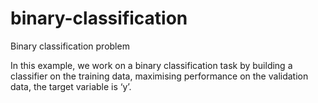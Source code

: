 # binary-classification
Binary classification problem

In this example, we work on a binary classification task by building a classifier on the training data, maximising performance on the validation data, the target variable is ‘y’. 
